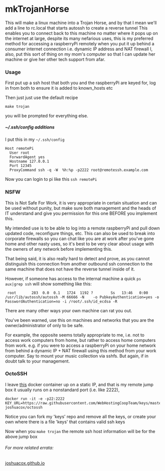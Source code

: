 # mkTrojanHorse

This will make a linux machine into a Trojan Horse, 
and by that I mean we'll add a line to rc.local 
that starts autossh to create a reverse tunnel
This enables you to connect back to this machine no matter where it pops 
up on the internet at large, despite its many nefarious uses, this is my preferred method
for accessing a raspberryPi remotely when you put it up behind a consumer internet connection
i.e. dynamic IP address and NAT firewall
I, also, put this sort of thing on my mom's computer so that I can update her machine or give 
her other tech support from afar.

### Usage

First put up a ssh host that both you and the raspberryPi are keyed for, log in from both to ensure it is added to known_hosts etc

Then just just use the default recipe

```
make trojan
```

you will be prompted for everything else.

##### ~/.ssh/config additions

I put this in my `~/.ssh/config`

```
Host remotePi
  User root
  ForwardAgent yes
  Hostname 127.0.0.1
  Port 12345
  ProxyCommand ssh -q -W  %h:%p -p2222 root@remotessh.example.com
```

Now you can login to pi like this `ssh remotePi`

### NSFW

This is Not Safe For Work, it is very appropriate in certain situation and can be used without punity,
but make sure both management and the heads of IT understand and give you permission for this one
BEFORE you implement this.

My intended use is to be able to log into a remote raspberryPi and pull down updated code, reconfigure things, etc.
This can also be used to break into corporate firewalls so you can chat like you are at work after you've gone home
and other nasty uses, so it's best to be very clear about usage with the owners of any network before implementing this.

That being said, it is also really hard to detect and prove, as you cannot distinguish this connection
from another outbound ssh connection to the same machine that does not have the reverse tunnel inside of it.

However, if someone has access to the internal machine a quick `ps aux|grep ssh` will show something like this:

```
 root       283  0.0  0.1   1724  1192 ?        Ss   13:46   0:00 /usr/lib/autossh/autossh -M 66666 -N    -o PubkeyAuthentication=yes -o PasswordAuthentication=no -i /root/.ssh/id_ecdsa -R 
```

There are many other ways your own machine can rat you out. 

You've been warned, use this on machines and networks that you are the owner/administrator of only to be safe.

For example, the opposite seems totally appropriate to me, 
i.e. not to access work computers from home, but rather to access home computers from work.
e.g. if you were to access a raspberryPi on your home network
from behind a dynamic IP + NAT firewall using this method from your work computer. Say to mount your music collection
via sshfs.  But again, if in doubt talk to your management.

### OctoSSH

I leave [this](https://github.com/joshuacox/octossh) docker container up on a static IP, and that is my remote jump box
it usually runs on a nonstandard port (i.e. like 2222), 

```
docker run -it -e -p22:2222 KEY_URL=https://raw.githubusercontent.com/WebHostingCoopTeam/keys/master/keys joshuacox/octossh
```

Notice you can fork my 'keys' repo and remove all the keys, or create your own where there is a file 'keys' that contains
valid ssh keys

Now when you `make trojan` the remote ssh host information will be for the above jump box

###### For more related errata:
[joshuacox.github.io](http://joshuacox.github.io/)
